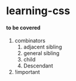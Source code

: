 # learning-css

#### to be covered

1.  combinators     
     1.  adjacent sibling
     2.  general sibling
     3.  child
     4.  Descendant
2.  !important
